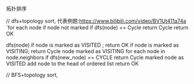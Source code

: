 拓扑排序

// dfs+topology sort, 代表例题:https://www.bilibili.com/video/BV1Ut411a74a
`for each node
    if node not marked
        if dfs(node) == Cycle  return Cycle
return OK

dfs(node)
    if node is marked as VISITED ; return OK
    if node is marked as VISITING; return Cycle
    node marked as VISITING
    for each node in node.neighbors
        if dfs(new_node) == CYCLE return Cycle
    marked node as VISITED
    add node to the head of ordered list
    return OK

// BFS+topology sort, 

    
    